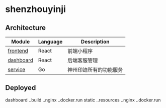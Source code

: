 # shenzhouyinji

## Architecture

| Module                   | Language | Description            |
| ------------------------ | -------- | ---------------------- |
| [frontend](./frontend)   | React    | 前端小程序             |
| [dashboard](./dashboard) | React    | 后端客服管理           |
| [service](./service)     | Go       | 神州印迹所有的功能服务 |

## Deployed

dashboard
..build
..nginx
..docker.run
static
..resources
..nginx
..docker.run
